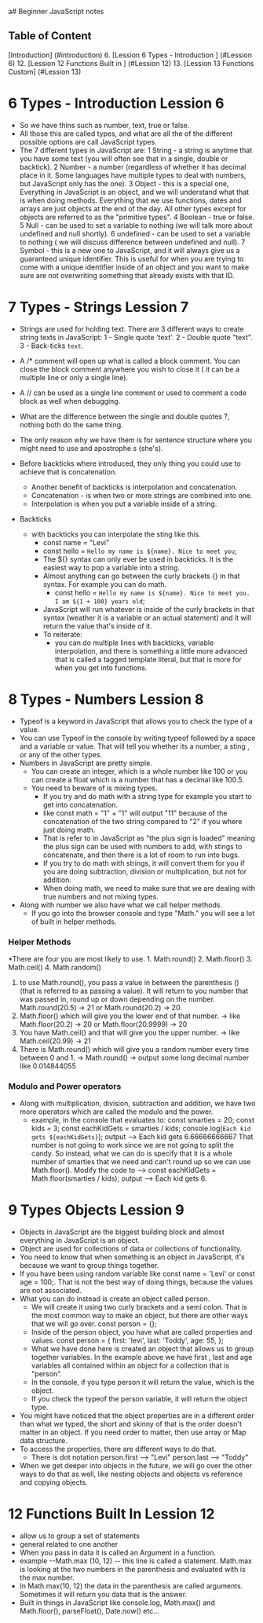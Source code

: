 a# Beginner JavaScript notes

## Table of Content
[Introduction] (#introduction)
6. [Lession 6 Types - Introduction ] (#Lession 6)
12. [Lession 12 Functions Built in ]  (#Lession 12)
13. [Lession 13 Functions Custom]  (#Lession 13)
    
# 6 Types - Introduction <a name="Lession 6"> Lession 6</a>
* So we have thins such as number, text, true or false. 
* All those this are called types, and what are all the of the different possible options are call JavaScript types.
* The 7 different types in JavaScript are:
  1 String - a string is anytime that you have some text (you will often see that in a single, double or backtick).
  2 Number - a number (regardless of whether it has decimal place in it. Some languages have multiple types to deal with numbers, but JavaScript only has the one).
  3 Object - this is a special one, Everything in JavaScript is an object, and we will understand what that is when doing methods. Everything that we use functions, dates and arrays are just objects at the end of the day. All other types except for objects are referred to as the "primitive types".
  4 Boolean - true or false.
  5 Null - can be used to set a variable to nothing (we will talk more about undefined and null shortly).
  6 undefined - can be used to set a variable to nothing ( we will discuss difference between undefined and null).
  7 Symbol - this is a new one to JavaScript, and it will always give us a guaranteed unique identifier. This is useful for when you are trying to come with a unique identifier inside of an object and you want to make sure are not overwriting something that already exists with that ID.
  
# 7 Types - Strings <a name = "Lession 7"> Lession 7 </a>
* Strings are used for holding text. There are 3 different ways  to create string texts in JavaScript:
  1 - Single quote 'text'.
  2 - Double quote "text".
  3 - Back-ticks `text`.

* A /* comment will open up what is called a block comment. You can close the block comment anywhere you wish to close it ( it can be a multiple line or only a single line).
*  A // can be used as a single line comment or used to comment a code block as well when debugging.
*  What are the difference between the single and double quotes ?, nothing both do the same thing.
*  The only reason why we have them is for sentence structure where you might need to use and apostrophe s (she's).
*  Before backticks where introduced, they only thing you could use to achieve that is concatenation.
   *  Another benefit of backticks is interpolation and concatenation.
   *  Concatenation - is when two or more strings are combined into one.
   *  Interpolation is when you put a variable inside of a string.

* Backticks
  * with backticks you can interpolate the sting like this.
      * const name = "Levi"
      * const hello = `Hello my name is ${name}. Nice to meet you`;
      * The ${} syntax can only ever be used in backticks. It is the easiest way to pop a variable into a string.
      * Almost anything can go between the curly brackets {} in that syntax. For example you can do math.
          - const hello = `Hello my name is ${name}. Nice to meet you. I am ${1 + 100} years old`;
      * JavaScript will run whatever is inside of the curly brackets in that syntax (weather it is a variable or an actual statement) and it will return the value that's inside of it.
      * To reiterate: 
        * you can do multiple lines with backticks, variable interpolation, and there is something a little more advanced that is called a tagged template literal, but that is more for when you get into functions.

# 8 Types - Numbers <a name="Lession 8"> Lession 8 </a>
* Typeof is a keyword in JavaScript that allows you to check the type of a value.
* You can use Typeof in the console by writing typeof followed by a space and a variable or value. That will tell you whether its a number, a sting , or any of the other types.
* Numbers in JavaScript are pretty simple.
  * You can create an integer, which is a whole number like 100 or you can create a float which is a number that has a decimal like 100.5.
  * You need to beware of is mixing types.
    * If you try and do math with a string type for example you start to get into concatenation.
    *  like const math = "1" + "1" will output "11" because of the concatenation of the two string compared to "2" if you where just doing math.
    *  That is refer to in JavaScript as "the plus sign is loaded" meaning the plus sign can be used with numbers to add, with stings to concatenate, and then there is a lot of room to run into bugs.
    *  If you try to do math with strings, it will convert them for you if you are doing subtraction, division or multiplication, but not for addition.
    *  When doing math, we need to make sure that we are dealing with true numbers and not mixing types.
 * Along with number we also have what we call helper methods.
   * If you go into the browser console and type "Math." you will see a lot of built in helper methods.
  ### Helper Methods
  *There are four you are most likely to use.
    1. Math.round()
    2. Math.floor()
    3. Math.ceil()
    4. Math.random()
 1. to use Math.round(), you pass a value in between the parenthesis () (that is referred to as passing a value). It will return to you number that was passed in, round up or down depending on the number. Math.round(20.5) -> 21 or Math.round(20.2) -> 20.
 2. Math.floor() which will give you the lower end of that number. -> like Math.floor(20.2) -> 20 or Math.floor(20.9999) -> 20
 3. You have Math.ceil() and that will give you the upper number. -> like Math.ceil(20.99) -> 21 
 4. There is Math.round() which will give you a random number every time between 0 and 1. -> Math.round() -> output some long decimal number like 0.014844055
   
### Modulo and Power operators
* Along with multiplication, division, subtraction and addition, we have two more operators which are called the modulo and the power.
  * example, in the console that evaluates to:
    const smarties = 20;
    const kids = 3;
    const eachKidGets = smarties / kids;
    console.log(`Each kid gets ${eachKidGets}`);
    output --> Each kid gets 6.66666666667
    That number is not going to work since we are not going to split the candy.
    So instead, what we can do is specify that it is a whole number of smarties that we need and can't round up so we can use Math.floor().
    Modify the code to --> const eachKidGets = Math.floor(smarties / kids);
    output --> Each kid gets 6.

# 9 Types Objects <a name="Lession 9"> Lession 9 </a>
* Objects in JavaScript are the biggest building block and almost everything in JavaScript is an object.
* Object are used for collections of data or collections of functionality.
* You need to know that when something is an object in JavaScript, it's because we want to group things together.
* If you have been using random variable like const name = 'Levi' or const age = 100;. That is not the best way of doing things, because the values are not associated.
* What you can do instead is create an object called person.
  * We will create it using two curly brackets and a semi colon. That is the most common way to make an object, but there are other ways that we will go over.
    const person = {};
  * Inside of the person object, you have what are called properties and values. 
      const person = {
        first: 'levi',
        last: 'Toddy',
        age: 55,
      };
  * What we have done here is created an object that allows us to group together variables. In the example above we have first , last  and age variables all contained within an object for a collection that is "person".
  * In the console, if you type person it will return the value, which is the object.
  * If you check the typeof the person variable, it will return the object type.
* You might have noticed that the object properties are in a different order than what we typed, the short and skinny of that is the order doesn't matter in an object. If you need order to matter, then use array or Map data structure.
* To access the properties, there are different ways to do that.
  * There is dot notation 
      person.first --> "Levi"
      person.last --> "Toddy"
* When we get deeper into objects in the future, we will go over the other ways to do that as well, like nesting objects and objects vs reference and copying objects.



# 12 Functions Built In <a name="Lession 12"> Lession 12 </a>
* allow us to group a set of statements 
* general related to one another 
* When you pass in data it is called an Argument in a function.
* example --Math.max (10, 12) -- this line is called a statement. Math.max is looking at the two numbers in the parenthesis and evaluated with is the max number.
*  In Math.max(10, 12) the data in the parenthesis are called arguments. Sometimes it will return you data that is the answer.
*  Built in things in JavaScript like console.log, Math.max() and Math.floor(), parseFloat(), Date.now() etc...

  
